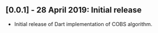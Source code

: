 ## [0.0.1] - 28 April 2019: Initial release

* Initial release of Dart implementation of COBS algorithm.
